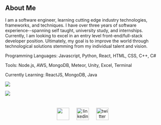 <h2>About Me</h2>
<p>
  I am a software engineer, learning cutting edge industry technologies, frameworks, and techniques. I have over three years of software experience--spanning self taught, university study, and internships. Currently, I am looking to excel in an entry level front-end/full-stack developer position. Ultimately, my goal is to improve the world through technological solutions stemming from my individual talent and vision.

Programming Languages:  Javascript, Python, React, HTML, CSS, C++, C#

Tools: Node.js, AWS, MongoDB, Meteor, Unity, Excel, Terminal

Currently Learning: ReactJS, MongoDB, Java

</p>

![](https://github-readme-stats.vercel.app/api?username=loganbates2002&hide=stars&count_private=true&show_icons=true&title_color=084451&icon_color=062664&text_color=306162&hide_border=true&custom_title=S͟t͟a͟t͟i͟s͟t͟i͟c͟s͟______________________________&include_all_commits=true)


[![](https://github-readme-stats.vercel.app/api/top-langs/?username=loganbates2002&layout=compact&hide_title=true&card_width=1000&hide_border=true)](https://github.com/loganbates2002/github-readme-stats)


#
<p align='center'>
  <a href="mailto:loganbates2002@gmail.com"><img src='https://www.clipartkey.com/mpngs/m/94-943886_gmail-logo-vector-png-clipart-png-download-blue.png' height='40' align='center'></a>&nbsp;&nbsp;&nbsp;&nbsp;&nbsp; <a href="https://www.linkedin.com/in/loganbates2002/"><img src='https://cdn.jsdelivr.net/npm/simple-icons@3.0.1/icons/linkedin.svg' alt='linkedin' height='40'align='center'></a>&nbsp;&nbsp;&nbsp;&nbsp;&nbsp; <a href="https://twitter.com/loganbates2002"><img src='https://cdn.jsdelivr.net/npm/simple-icons@3.0.1/icons/twitter.svg' alt='twitter' height='40'align='center'></a>
 <p/>
